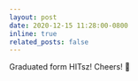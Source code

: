 ```yaml
---
layout: post
date: 2020-12-15 11:28:00-0800
inline: true
related_posts: false
---
```



Graduated form HITsz! Cheers! 🥂
